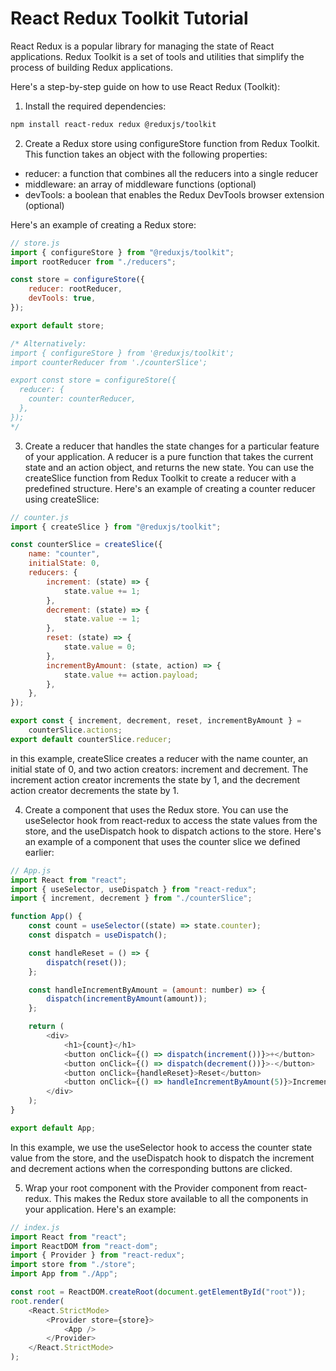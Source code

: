 # React Redux Toolkit Tutorial

React Redux is a popular library for managing the state of React applications. Redux Toolkit is a set of tools and utilities that simplify the process of building Redux applications.

Here's a step-by-step guide on how to use React Redux (Toolkit):

1. Install the required dependencies:

```bash
npm install react-redux redux @reduxjs/toolkit
```

2. Create a Redux store using configureStore function from Redux Toolkit. This function takes an object with the following properties:

- reducer: a function that combines all the reducers into a single reducer
- middleware: an array of middleware functions (optional)
- devTools: a boolean that enables the Redux DevTools browser extension (optional)

Here's an example of creating a Redux store:

```js
// store.js
import { configureStore } from "@reduxjs/toolkit";
import rootReducer from "./reducers";

const store = configureStore({
	reducer: rootReducer,
	devTools: true,
});

export default store;

/* Alternatively:
import { configureStore } from '@reduxjs/toolkit';
import counterReducer from './counterSlice';

export const store = configureStore({
  reducer: {
    counter: counterReducer,
  },
});
*/
```

3. Create a reducer that handles the state changes for a particular feature of your application. A reducer is a pure function that takes the current state and an action object, and returns the new state. You can use the createSlice function from Redux Toolkit to create a reducer with a predefined structure. Here's an example of creating a counter reducer using createSlice:

```js
// counter.js
import { createSlice } from "@reduxjs/toolkit";

const counterSlice = createSlice({
	name: "counter",
	initialState: 0,
	reducers: {
		increment: (state) => {
			state.value += 1;
		},
		decrement: (state) => {
			state.value -= 1;
		},
		reset: (state) => {
			state.value = 0;
		},
		incrementByAmount: (state, action) => {
			state.value += action.payload;
		},
	},
});

export const { increment, decrement, reset, incrementByAmount } =
	counterSlice.actions;
export default counterSlice.reducer;
```

in this example, createSlice creates a reducer with the name counter, an initial state of 0, and two action creators: increment and decrement. The increment action creator increments the state by 1, and the decrement action creator decrements the state by 1.

4. Create a component that uses the Redux store. You can use the useSelector hook from react-redux to access the state values from the store, and the useDispatch hook to dispatch actions to the store. Here's an example of a component that uses the counter slice we defined earlier:

```js
// App.js
import React from "react";
import { useSelector, useDispatch } from "react-redux";
import { increment, decrement } from "./counterSlice";

function App() {
	const count = useSelector((state) => state.counter);
	const dispatch = useDispatch();

	const handleReset = () => {
		dispatch(reset());
	};

	const handleIncrementByAmount = (amount: number) => {
		dispatch(incrementByAmount(amount));
	};

	return (
		<div>
			<h1>{count}</h1>
			<button onClick={() => dispatch(increment())}>+</button>
			<button onClick={() => dispatch(decrement())}>-</button>
			<button onClick={handleReset}>Reset</button>
			<button onClick={() => handleIncrementByAmount(5)}>Increment by 5</button>
		</div>
	);
}

export default App;
```

In this example, we use the useSelector hook to access the counter state value from the store, and the useDispatch hook to dispatch the increment and decrement actions when the corresponding buttons are clicked.

5. Wrap your root component with the Provider component from react-redux. This makes the Redux store available to all the components in your application. Here's an example:

```js
// index.js
import React from "react";
import ReactDOM from "react-dom";
import { Provider } from "react-redux";
import store from "./store";
import App from "./App";

const root = ReactDOM.createRoot(document.getElementById("root"));
root.render(
	<React.StrictMode>
		<Provider store={store}>
			<App />
		</Provider>
	</React.StrictMode>
);
```
